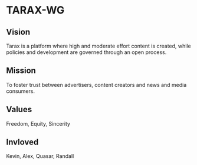 # TARAX-WG
## Vision
Tarax is a platform where high and moderate effort content is created, while policies and development are governed through an open process.
## Mission
To foster trust between advertisers, content creators and news and media consumers.
## Values
Freedom, Equity, Sincerity

## Invloved
Kevin, Alex, Quasar, Randall

